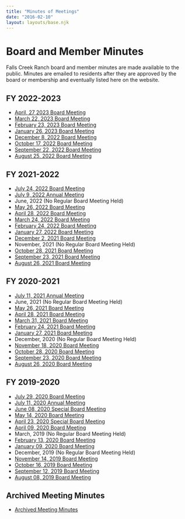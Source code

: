```yaml
---
title: "Minutes of Meetings"
date: "2016-02-10"
layout: layouts/base.njk
---
```


# Board and Member Minutes

Falls Creek Ranch board and member minutes are made available to the public. Minutes are emailed to residents after they are approved by the board or membership and eventually listed here on the website.

## FY 2022-2023

- [April, 27 2023 Board Meeting](/uploads/documents/minutes/minutes_2023_04_27.pdf)
- [March 22, 2023 Board Meeting](/uploads/documents/minutes/minutes_2023_03_22.pdf)
- [February 23, 2023 Board Meeting](/uploads/documents/minutes/minutes_2023_02_23.pdf)
- [January 26, 2023 Board Meeting](/uploads/2023/02/January-26-2023-Board-Minutes.pdf)
- [December 8, 2022 Board Meeting](/uploads/2023/02/December-8-2022-Board-Minutes.pdf)
- [October 17, 2022 Board Meeting](/uploads/2022/12/October-27-2022-Board-Minutes.pdf)
- [September 22, 2022 Board Meeting](/uploads/2022/11/September-22-2022-Board-Minutes.pdf)
- [August 25, 2022 Board Meeting](/uploads/2022/09/August-25-2022-Board-Minutes.pdf)

## FY 2021-2022

- [July 24, 2022 Board Meeting](/uploads/2022/09/July-24-2022-Board-Transition-Mtg-Minutes.pdf)
- [July 9, 2022 Annual Meeting](/uploads/documents/minutes/annual_meeting_2022-07-09.pdf)
- June, 2022 (No Regular Board Meeting Held)
- [May 26, 2022 Board Meeting](/uploads/2022/07/May-26-2022-Board-Minutes.pdf)
- [April 28, 2022 Board Meeting](/uploads/2022/05/April-28-2022-Board-Minutes.pdf)
- [March 24, 2022 Board Meeting](/uploads/2022/05/March-24-2022-Board-Minutes.pdf)
- [February 24, 2022 Board Meeting](/uploads/2022/03/February-24-2022-Board-Minutes.pdf)
- [January 27, 2022 Board Meeting](/uploads/2022/03/January-27-2022-Board-Minutes.pdf)
- [December 2, 2021 Board Meeting](/uploads/2022/01/December-2-2021-Board-Minutes.pdf)
- November, 2021 (No Regular Board Meeting Held)
- [October 28, 2021 Board Meeting](/uploads/2022/01/October-28-2021-Board-Minutes.pdf)
- [September 23, 2021 Board Meeting](/uploads/2021/11/FCR-Board-Minutes-September-23-2021.pdf)
- [August 26, 2021 Board Meeting](/uploads/2021/11/FCR-Board-Minutes-August-26-2021-V3.pdf)

## FY 2020-2021

- [July 11, 2021 Annual Meeting](/uploads/2022/07/2021-FCR-Annual-Meeting-Minutes.pdf)
- June, 2021 (No Regular Board Meeting Held)
- [May 26, 2021 Board Meeting](/uploads/2021/11/FCR-Board-Minutes-May-26-2021.pdf)
- [April 28, 2021 Board Meeting](/uploads/2022/01/FCR-Board-Minutes-April-28-2021.pdf)
- [March 31, 2021 Board Meeting](/uploads/2022/01/FCR-March-2021-Minutes-V-2-1.pdf)
- [February 24, 2021 Board Meeting](/uploads/2022/01/FCR-Board-Minutes-2-24-21.pdf)
- [January 27, 2021 Board Meeting](/uploads/2016/02/January-27-2021-Board-Meeting.pdf)
- December, 2020 (No Regular Board Meeting Held)
- [November 18, 2020 Board Meeting](/uploads/2022/01/FCR-Board-Minutes-11-18-20.pdf)
- [October 28, 2020 Board Meeting](/uploads/2022/01/FCR-Board-Approved-Minutes-10-28-20.pdf)
- [September 23, 2020 Board Meeting](/uploads/2016/02/FCR-Board-Minutes-9-23-20.pdf)
- [August 26, 2020 Board Meeting](/uploads/2016/02/FCR-Board-Minutes-8.26.20.pdf)

## FY 2019-2020

- [July 29, 2020 Board Meeting](/uploads/2016/02/FCR-07.29.20-BOD-meeting-minutes.pdf)
- [July 11, 2020 Annual Meeting](/uploads/2021/08/FCR-07.11.20-annual-meeting-minutes.pdf)
- [June 08, 2020 Special Board Meeting](/uploads/2016/02/FCR-06.08.20-Special-BOD-meeting-minutes.pdf)
- [May 14, 2020 Board Meeting](/uploads/2016/02/FCR-05.14.20-BOD-meeting-minutes-.pdf)
- [April 23, 2020 Special Board Meeting](/uploads/2016/02/FCR-04.23.20-BOD-meeting-minutes.pdf)
- [April 09, 2020 Board Meeting](/uploads/2016/02/FCR-04.09.20-BOD-meeting-minutes.pdf)
- March, 2019 (No Regular Board Meeting Held)
- [February 13, 2020 Board Meeting](/uploads/2016/02/FCR-02.13.20-BOD-meeting-minutes.pdf)
- [January 09, 2020 Board Meeting](/uploads/2016/02/FCR-01.09.20-BOD-meeting-minutes-FINAL.pdf)
- December, 2019 (No Regular Board Meeting Held)
- [November 14, 2019 Board Meeting](/uploads/2016/02/FCR-11.14.19-BOD-meeting-minutes.pdf)
- [October 16, 2019 Board Meeting](/uploads/2016/02/FCR-10.16.19-BOD-meeting-minutes.pdf)
- [September 12, 2019 Board Meeting](/uploads/2016/02/FCR-09.12.19-BOD-meeting-minutes.pdf)
- [August 08, 2019 Board Meeting](/uploads/2016/02/FCR-meeting_minutes-08.08.19.pdf)

## Archived Meeting Minutes

- [Archived Meeting Minutes](/uploads/2022/01/Archived-Meeting-Minutes-1.pdf)
